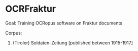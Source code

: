 # OCRFraktur

Goal:
Training OCRopus software on Fraktur documents

Corpus:
1. (Tiroler) Soldaten-Zeitung [published between 1915-1917]
